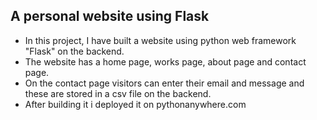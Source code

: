 ## A personal website using Flask

- In this project, I have built a website using python web framework "Flask" on the backend.
- The website has a home page, works page, about page and contact page.
- On the contact page visitors can enter their email and message and these are stored in a csv file on the backend.
- After building it i deployed it on pythonanywhere.com
